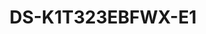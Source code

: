 ---
id: 3
title: "DS-K1T323EBFWX-E1"
slug: "access-3"
subTitle: "Wide-Angle Lens & Multi-Biometric Access"
category: "accesscontrol"
imgCard: "/src/assets/images/accesscontrol/DS-K1T323EBFWX-E1/DS-K1T323EBFWX-E1-1.webp"
imgAlt: "DS-K1T323EBFWX-E1"
thumbnails: [
  "/src/assets/images/accesscontrol/DS-K1T323EBFWX-E1/DS-K1T323EBFWX-E1-1.webp",
  "/src/assets/images/accesscontrol/DS-K1T323EBFWX-E1/DS-K1T323EBFWX-E1-2.webp",
  "/src/assets/images/accesscontrol/DS-K1T323EBFWX-E1/DS-K1T323EBFWX-E1-3.webp",
]
features: [
  "2.4\" display with 2MP wide-angle lens",
  "Stores 1,000 faces, 3,000 cards, and 3,000 fingerprints",
  "Face recognition speed under 0.2s per user",
  "Supports face, fingerprint, and EM card authentication",
  "Two-way audio with software, indoor, and main stations",
  "Configurable via mobile and PC web clients (AP mode supported)",
  "Powered by 12VDC or PoE, supports door lock power",
  "WDR supported for clear image capture in varying light",
]
rating: 4.5
reviewCount: 50
specifications: {
  System: {
    Operating_system: "Linux"
  },
  Display: {
    Screen_size: "2.4-inch",
    Resolution: "240 × 320",
    Type: "TFT",
    Operation_method: "Non touchable"
  },
  Video: {
    Lens: "×1",
    Video_standard: "PAL (Default) and NTSC"
  },
  Network: {
    Bluetooth: "Support",
    Wired_network: "10/100 Mbps self adaptive",
    Wi_Fi: "Support"
  }
}
---